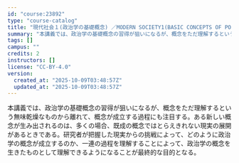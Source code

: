 ```yaml
---
id: "course:23892"
type: "course-catalog"
title: "現代社会１(政治学の基礎概念) ／MODERN SOCIETY1(BASIC CONCEPTS OF POLITICAL SCIENCE)"
summary: "本講義では、政治学の基礎概念の習得が狙いになるが、概念をただ理解するという無味乾燥なものから離れて、概念が成立する過程にも注目する。ある新しい概念が生み出されるのは、多くの場合、既成の概念ではとらえきれない現実の展開があるときである。研究者…"
tags: []
campus: ""
credits: 2
instructors: []
license: "CC-BY-4.0"
version:
  created_at: "2025-10-09T03:48:57Z"
  updated_at: "2025-10-09T03:48:57Z"
---
```

本講義では、政治学の基礎概念の習得が狙いになるが、概念をただ理解するという無味乾燥なものから離れて、概念が成立する過程にも注目する。ある新しい概念が生み出されるのは、多くの場合、既成の概念ではとらえきれない現実の展開があるときである。研究者が把握した現実からの挑戦によって、どのように政治学の概念が成立するのか、一連の過程を理解することによって、政治学の概念を生きたものとして理解できるようになることが最終的な目的となる。
